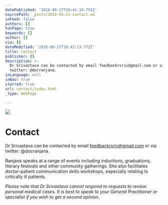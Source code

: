 ```yaml
---
datePublished: '2016-08-27T10:41:14.793Z'
sourcePath: _posts/2016-05-21-contact.md
inFeed: false
authors: []
hasPage: true
keywords: []
author: []
via: {}
dateModified: '2016-08-27T10:41:13.772Z'
title: Contact
publisher: {}
description: >-
  Dr Srivastava can be contacted by email feedbackrsriv@gmail.com or via
  twitter: @docranjana.
inLanguage: null
inNav: true
starred: true
url: contact/index.html
_type: WebPage

---
```

![](https://the-grid-user-content.s3-us-west-2.amazonaws.com/0e239265-cca1-429e-b7a1-266bccf2174b.png)

# Contact

Dr Srivastava can be contacted by email feedbackrsriv@gmail.com or via twitter: @docranjana.

Ranjana speaks at a range of events including inductions, graduations, literary festivals and other community gatherings. She also facilitates doctor-patient communication skills workshops, especially relating to critically ill patients.

_Please note that Dr Srivastava cannot respond to requests to review personal medical cases. It is best to speak to your General Practitioner or specialist if you wish to get a second opinion_.